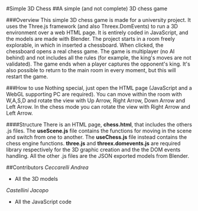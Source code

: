 #Simple 3D Chess
##A simple (and not complete) 3D chess game

###Overview
This simple 3D chess game is made for a university project. It uses the Three.js framework (and also Threex.DomEvents) to run a 3D environment over a web HTML page. It is entirely coded in JavaScript, and the models are made with Blender.
The project starts in a room freely explorable, in which in inserted a chessboard. When clicked, the chessboard opens a real chess game. The game is multiplayer (no AI behind) and not includes all the rules (for example, the king's moves are not validated). The game ends when a player captures the opponent's king. It's also possible to return to the main room in every moment, but this will restart the game.

###How to use
Nothing special, just open the HTML page (JavaScript and a WebGL supporting PC are required). You can move within the room with W,A,S,D and rotate the view with Up Arrow, Right Arrow, Down Arrow and Left Arrow. In the chess mode you can rotate the view with Right Arrow and Left Arrow.

####Structure
There is an HTML page, **chess.html**, that includes the others .js files.
The **useScene.js** file contains the functions for moving in the scene and switch from one to another.
The **useChess.js** file instead contains the chess engine functions.
**three.js** and **threex.domevents.js** are required library respectively for the 3D graphic creation and the the DOM events handling.
All the other .js files are the JSON exported models from Blender.

##Contributors
*Ceccarelli Andrea*
+ All the 3D models

*Castellini Jacopo*
+ All the JavaScript code
